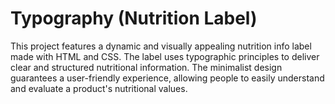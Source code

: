 # Typography (Nutrition Label)

This project features a dynamic and visually appealing nutrition info label made with HTML and CSS. The label uses typographic principles to deliver clear and structured nutritional information. The minimalist design guarantees a user-friendly experience, allowing people to easily understand and evaluate a product's nutritional values.
